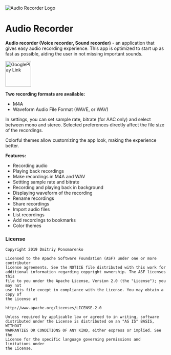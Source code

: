 
![Audio Recorder Logo](https://github.com/Dimowner/AudioRecorder/blob/master/app/src/releaseConfig/res/mipmap-xxxhdpi/audio_recorder_logo.png)

# Audio Recorder

<p><b>Audio recorder (Voice recorder, Sound recorder)</b> - an application that gives easy audio recording experience. 
This app is optimized to start up as fast as possible, aiding the user in not missing important sounds.</p>

<a href='https://play.google.com/store/apps/details?id=com.dimowner.audiorecorder' target='_blank'><img height='80' style='border:0px;height:80px;' src='https://play.google.com/intl/en_us/badges/images/generic/en_badge_web_generic.png' border='0' alt='GooglePlay Link' /></a>

<b>Two recording formats are available:</b>
 - M4A
 - Waveform Audio File Format (WAVE, or WAV)

In settings, you can set sample rate, bitrate (for AAC only) and select between mono and stereo.
Selected preferences directly affect the file size of the recordings.

Colorful themes allow customizing the app look, making the experience better.

<b>Features:</b>
- Recording audio
- Playing back recordings
- Make recordings in M4A and WAV
- Settting sample rate and bitrate
- Recording and playing back in background
- Displaying waveform of the recording
- Rename recordings
- Share recordings
- Import audio files
- List recordings
- Add recordings to bookmarks
- Color themes

### License

```
Copyright 2019 Dmitriy Ponomarenko

Licensed to the Apache Software Foundation (ASF) under one or more contributor
license agreements. See the NOTICE file distributed with this work for
additional information regarding copyright ownership. The ASF licenses this
file to you under the Apache License, Version 2.0 (the "License"); you may not
use this file except in compliance with the License. You may obtain a copy of
the License at

http://www.apache.org/licenses/LICENSE-2.0

Unless required by applicable law or agreed to in writing, software
distributed under the License is distributed on an "AS IS" BASIS, WITHOUT
WARRANTIES OR CONDITIONS OF ANY KIND, either express or implied. See the
License for the specific language governing permissions and limitations under
the License.
```
